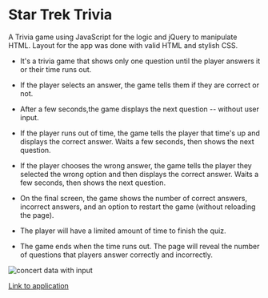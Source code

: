 # Star Trek Trivia
A Trivia game using JavaScript for the logic and jQuery to manipulate HTML. 
Layout for the app was done with valid HTML and stylish CSS.



 * It's a trivia game that shows only one question until the player answers it or their time runs out.
  * If the player selects an answer, the game tells them if they are correct or not. 
   * After a few seconds,the game displays the next question -- without user input.

* If the player runs out of time, the game tells the player that time's up and displays the correct answer. 
   Waits a few seconds, then shows the next question.
* If the player chooses the wrong answer, the game tells the player they selected the wrong option and
then displays the correct answer. Waits a few seconds, then shows the next question.

* On the final screen, the game shows the number of correct answers, incorrect answers, 
and an option to restart the game (without reloading the page).

* The player will have a limited amount of time to finish the quiz. 

* The game ends when the time runs out. The page will reveal the number of questions 
that players answer correctly and incorrectly.

 ![concert data with input](public/assets/images/starTrekTrivia.png)

 [Link to application](https://cpaul319.github.io/Trivia_Game/)

